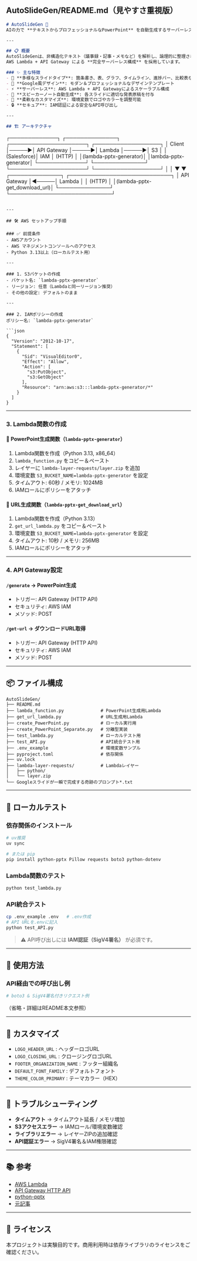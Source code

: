 ## AutoSlideGen/README.md（見やすさ重視版）

```markdown
# AutoSlideGen 🚀
AIの力で **テキストからプロフェッショナルなPowerPoint** を自動生成するサーバーレスシステム

---

## 📋 概要
AutoSlideGenは、非構造化テキスト（議事録・記事・メモなど）を解析し、論理的に整理されたPowerPointを自動生成します。  
AWS Lambda + API Gateway による **完全サーバーレス構成** を採用しています。

### ✨ 主な特徴
- 🎨 **多様なスライドタイプ**: 箇条書き、表、グラフ、タイムライン、進捗バー、比較表など  
- 🎯 **Google風デザイン**: モダン＆プロフェッショナルなデザインテンプレート  
- ⚡ **サーバーレス**: AWS Lambda + API Gatewayによるスケーラブル構成  
- 📝 **スピーカーノート自動生成**: 各スライドに適切な発表原稿を付与  
- 🔧 **柔軟なカスタマイズ**: 環境変数でロゴやカラーを調整可能  
- 🔒 **セキュア**: IAM認証による安全なAPI呼び出し  

---

## 🏗️ アーキテクチャ

```

┌─────────────┐      ┌──────────────┐      ┌─────────────────────┐      ┌──────────────────┐
│   Client    │─────▶│ API Gateway  │─────▶│      Lambda         │─────▶│       S3         │
│ (Salesforce)│ IAM  │   (HTTP)     │      │(lambda-pptx-generator)│     │lambda-pptx-generator│
└─────────────┘      └──────────────┘      └─────────────────────┘      └──────────────────┘
│                           │
▼                           ▼
┌──────────────┐      ┌────────────────────────────┐
│ API Gateway  │◀─────│        Lambda              │
│  (HTTP)       │      │(lambda-pptx-get\_download\_url)│
└──────────────┘      └────────────────────────────┘

````

---

## 🛠️ AWS セットアップ手順

### ✅ 前提条件
- AWSアカウント  
- AWS マネジメントコンソールへのアクセス  
- Python 3.13以上（ローカルテスト用）  

---

### 1. S3バケットの作成
- バケット名: `lambda-pptx-generator`  
- リージョン: 任意（Lambdaと同一リージョン推奨）  
- その他の設定: デフォルトのまま  

---

### 2. IAMポリシーの作成
ポリシー名: `lambda-pptx-generator`  

```json
{
  "Version": "2012-10-17",
  "Statement": [
    {
      "Sid": "VisualEditor0",
      "Effect": "Allow",
      "Action": [
        "s3:PutObject",
        "s3:GetObject"
      ],
      "Resource": "arn:aws:s3:::lambda-pptx-generator/*"
    }
  ]
}
````

---

### 3. Lambda関数の作成

#### 📌 PowerPoint生成関数（`lambda-pptx-generator`）

1. Lambda関数を作成（Python 3.13, x86\_64）
2. `lambda_function.py` をコピー＆ペースト
3. レイヤーに `lambda-layer-requests/layer.zip` を追加
4. 環境変数 `S3_BUCKET_NAME=lambda-pptx-generator` を設定
5. タイムアウト: 60秒 / メモリ: 1024MB
6. IAMロールにポリシーをアタッチ

#### 📌 URL生成関数（`lambda-pptx-get_download_url`）

1. Lambda関数を作成（Python 3.13）
2. `get_url_lambda.py` をコピー＆ペースト
3. 環境変数 `S3_BUCKET_NAME=lambda-pptx-generator` を設定
4. タイムアウト: 10秒 / メモリ: 256MB
5. IAMロールにポリシーをアタッチ

---

### 4. API Gateway設定

#### `/generate` → PowerPoint生成

* トリガー: API Gateway (HTTP API)
* セキュリティ: AWS IAM
* メソッド: POST

#### `/get-url` → ダウンロードURL取得

* トリガー: API Gateway (HTTP API)
* セキュリティ: AWS IAM
* メソッド: POST

---

## 📦 ファイル構成

```
AutoSlideGen/
├── README.md
├── lambda_function.py              # PowerPoint生成用Lambda
├── get_url_lambda.py               # URL生成用Lambda
├── create_PowerPoint.py            # ローカル実行用
├── create_PowerPoint_Separate.py   # 分離型実装
├── test_lambda.py                  # ローカルテスト用
├── test_API.py                     # API統合テスト用
├── .env_example                    # 環境変数サンプル
├── pyproject.toml                  # 依存関係
├── uv.lock
├── lambda-layer-requests/          # Lambdaレイヤー
│   ├── python/
│   └── layer.zip
└── Googleスライドが一瞬で完成する奇跡のプロンプト*.txt
```

---

## 🧪 ローカルテスト

### 依存関係のインストール

```bash
# uv推奨
uv sync

# または pip
pip install python-pptx Pillow requests boto3 python-dotenv
```

### Lambda関数のテスト

```bash
python test_lambda.py
```

### API統合テスト

```bash
cp .env_example .env   # .env作成
# API URLを.envに記入
python test_API.py
```

> ⚠️ API呼び出しには **IAM認証（SigV4署名）** が必須です。

---

## 📝 使用方法

### API経由での呼び出し例

```python
# boto3 & SigV4署名付きリクエスト例
```

（省略・詳細はREADME本文参照）

---

## 🔧 カスタマイズ

* `LOGO_HEADER_URL` : ヘッダーロゴURL
* `LOGO_CLOSING_URL` : クロージングロゴURL
* `FOOTER_ORGANIZATION_NAME` : フッター組織名
* `DEFAULT_FONT_FAMILY` : デフォルトフォント
* `THEME_COLOR_PRIMARY` : テーマカラー（HEX）

---

## 🐛 トラブルシューティング

* **タイムアウト** → タイムアウト延長 / メモリ増加
* **S3アクセスエラー** → IAMロール/環境変数確認
* **ライブラリエラー** → レイヤーZIPの追加確認
* **API認証エラー** → SigV4署名＆IAM権限確認

---

## 📚 参考

* [AWS Lambda](https://docs.aws.amazon.com/lambda/)
* [API Gateway HTTP API](https://docs.aws.amazon.com/apigateway/latest/developerguide/http-api.html)
* [python-pptx](https://python-pptx.readthedocs.io/)
* [元記事](https://note.com/majin_108/n/n39235bcacbfc)

---

## 📄 ライセンス

本プロジェクトは実験目的です。商用利用時は依存ライブラリのライセンスをご確認ください。
